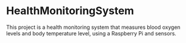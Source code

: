 # HealthMonitoringSystem
This project is a health monitoring system that measures blood oxygen levels and body temperature level, using a Raspberry Pi and sensors. 
